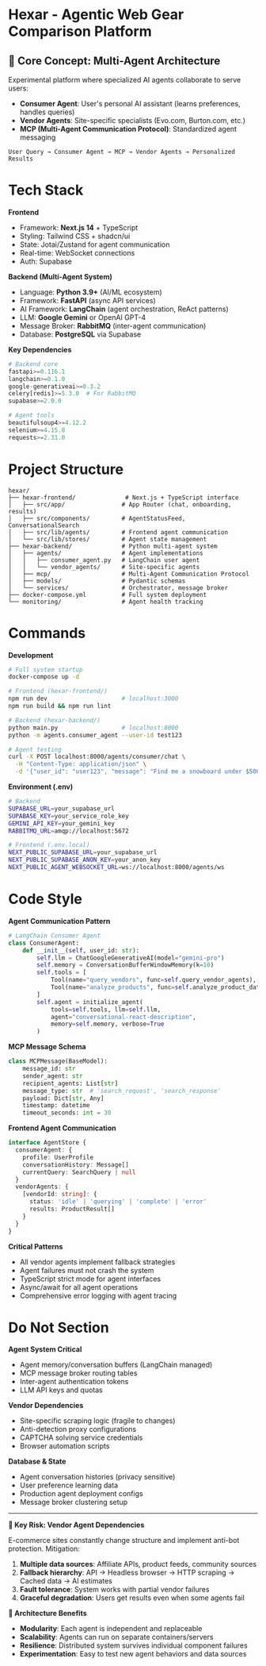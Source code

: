 # Hexar - Agentic Web Gear Comparison Platform

## 🧠 Core Concept: Multi-Agent Architecture

Experimental platform where specialized AI agents collaborate to serve users:
- **Consumer Agent**: User's personal AI assistant (learns preferences, handles queries)
- **Vendor Agents**: Site-specific specialists (Evo.com, Burton.com, etc.)
- **MCP (Multi-Agent Communication Protocol)**: Standardized agent messaging

```
User Query → Consumer Agent → MCP → Vendor Agents → Personalized Results
```

# Tech Stack

**Frontend**
- Framework: **Next.js 14** + TypeScript
- Styling: Tailwind CSS + shadcn/ui
- State: Jotai/Zustand for agent communication
- Real-time: WebSocket connections
- Auth: Supabase

**Backend (Multi-Agent System)**
- Language: **Python 3.9+** (AI/ML ecosystem)
- Framework: **FastAPI** (async API services)
- AI Framework: **LangChain** (agent orchestration, ReAct patterns)
- LLM: **Google Gemini** or OpenAI GPT-4
- Message Broker: **RabbitMQ** (inter-agent communication)
- Database: **PostgreSQL** via Supabase

**Key Dependencies**
```python
# Backend core
fastapi>=0.116.1
langchain>=0.1.0
google-generativeai>=0.3.2
celery[redis]>=5.3.0  # For RabbitMQ
supabase>=2.0.0

# Agent tools
beautifulsoup4>=4.12.2
selenium>=4.15.0
requests>=2.31.0
```

# Project Structure

```
hexar/
├── hexar-frontend/              # Next.js + TypeScript interface
│   ├── src/app/                # App Router (chat, onboarding, results)
│   ├── src/components/         # AgentStatusFeed, ConversationalSearch
│   ├── src/lib/agents/         # Frontend agent communication
│   └── src/lib/stores/         # Agent state management
├── hexar-backend/              # Python multi-agent system
│   ├── agents/                 # Agent implementations
│   │   ├── consumer_agent.py   # LangChain user agent
│   │   └── vendor_agents/      # Site-specific agents
│   ├── mcp/                    # Multi-Agent Communication Protocol
│   ├── models/                 # Pydantic schemas
│   └── services/               # Orchestrator, message broker
├── docker-compose.yml          # Full system deployment
└── monitoring/                 # Agent health tracking
```

# Commands

**Development**
```bash
# Full system startup
docker-compose up -d

# Frontend (hexar-frontend/)
npm run dev                     # localhost:3000
npm run build && npm run lint

# Backend (hexar-backend/)
python main.py                  # localhost:8000
python -m agents.consumer_agent --user-id test123

# Agent testing
curl -X POST localhost:8000/agents/consumer/chat \
  -H "Content-Type: application/json" \
  -d '{"user_id": "user123", "message": "Find me a snowboard under $500"}'
```

**Environment (.env)**
```bash
# Backend
SUPABASE_URL=your_supabase_url
SUPABASE_KEY=your_service_role_key
GEMINI_API_KEY=your_gemini_key
RABBITMQ_URL=amqp://localhost:5672

# Frontend (.env.local)
NEXT_PUBLIC_SUPABASE_URL=your_supabase_url
NEXT_PUBLIC_SUPABASE_ANON_KEY=your_anon_key
NEXT_PUBLIC_AGENT_WEBSOCKET_URL=ws://localhost:8000/agents/ws
```

# Code Style

**Agent Communication Pattern**
```python
# LangChain Consumer Agent
class ConsumerAgent:
    def __init__(self, user_id: str):
        self.llm = ChatGoogleGenerativeAI(model="gemini-pro")
        self.memory = ConversationBufferWindowMemory(k=10)
        self.tools = [
            Tool(name="query_vendors", func=self.query_vendor_agents),
            Tool(name="analyze_products", func=self.analyze_product_data)
        ]
        self.agent = initialize_agent(
            tools=self.tools, llm=self.llm, 
            agent="conversational-react-description",
            memory=self.memory, verbose=True
        )
```

**MCP Message Schema**
```python
class MCPMessage(BaseModel):
    message_id: str
    sender_agent: str
    recipient_agents: List[str]
    message_type: str  # 'search_request', 'search_response'
    payload: Dict[str, Any]
    timestamp: datetime
    timeout_seconds: int = 30
```

**Frontend Agent Communication**
```typescript
interface AgentStore {
  consumerAgent: {
    profile: UserProfile
    conversationHistory: Message[]
    currentQuery: SearchQuery | null
  }
  vendorAgents: {
    [vendorId: string]: {
      status: 'idle' | 'querying' | 'complete' | 'error'
      results: ProductResult[]
    }
  }
}
```

**Critical Patterns**
- All vendor agents implement fallback strategies
- Agent failures must not crash the system
- TypeScript strict mode for agent interfaces
- Async/await for all agent operations
- Comprehensive error logging with agent tracing

# Do Not Section

**Agent System Critical**
- Agent memory/conversation buffers (LangChain managed)
- MCP message broker routing tables
- Inter-agent authentication tokens
- LLM API keys and quotas

**Vendor Dependencies**
- Site-specific scraping logic (fragile to changes)
- Anti-detection proxy configurations
- CAPTCHA solving service credentials
- Browser automation scripts

**Database & State**
- Agent conversation histories (privacy sensitive)
- User preference learning data
- Production agent deployment configs
- Message broker clustering setup

---

**🎯 Key Risk: Vendor Agent Dependencies**

E-commerce sites constantly change structure and implement anti-bot protection. Mitigation:
1. **Multiple data sources**: Affiliate APIs, product feeds, community sources
2. **Fallback hierarchy**: API → Headless browser → HTTP scraping → Cached data → AI estimates
3. **Fault tolerance**: System works with partial vendor failures
4. **Graceful degradation**: Users get results even when some agents fail

**🔧 Architecture Benefits**
- **Modularity**: Each agent is independent and replaceable
- **Scalability**: Agents can run on separate containers/servers  
- **Resilience**: Distributed system survives individual component failures
- **Experimentation**: Easy to test new agent behaviors and data sources
